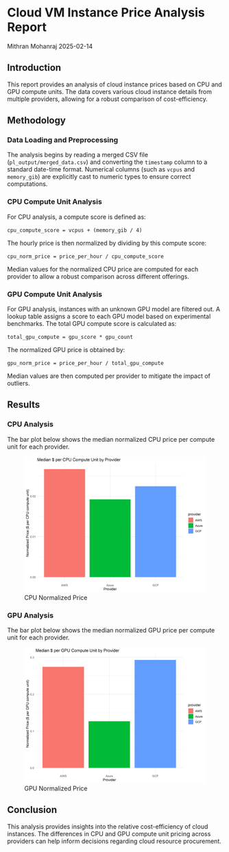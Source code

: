 Cloud VM Instance Price Analysis Report
================
Mithran Mohanraj
2025-02-14

## Introduction

This report provides an analysis of cloud instance prices based on CPU
and GPU compute units. The data covers various cloud instance details
from multiple providers, allowing for a robust comparison of
cost-efficiency.

## Methodology

### Data Loading and Preprocessing

The analysis begins by reading a merged CSV file
(`pl_output/merged_data.csv`) and converting the `timestamp` column to a
standard date-time format. Numerical columns (such as `vcpus` and
`memory_gib`) are explicitly cast to numeric types to ensure correct
computations.

### CPU Compute Unit Analysis

For CPU analysis, a compute score is defined as:

    cpu_compute_score = vcpus + (memory_gib / 4)

The hourly price is then normalized by dividing by this compute score:

    cpu_norm_price = price_per_hour / cpu_compute_score

Median values for the normalized CPU price are computed for each
provider to allow a robust comparison across different offerings.

### GPU Compute Unit Analysis

For GPU analysis, instances with an unknown GPU model are filtered out.
A lookup table assigns a score to each GPU model based on experimental
benchmarks. The total GPU compute score is calculated as:

    total_gpu_compute = gpu_score * gpu_count

The normalized GPU price is obtained by:

    gpu_norm_price = price_per_hour / total_gpu_compute

Median values are then computed per provider to mitigate the impact of
outliers.

## Results

### CPU Analysis

The bar plot below shows the median normalized CPU price per compute
unit for each provider.

<figure>
<img src="r_output/cpu_norm_price_by_provider.png"
alt="CPU Normalized Price" />
<figcaption aria-hidden="true">CPU Normalized Price</figcaption>
</figure>

### GPU Analysis

The bar plot below shows the median normalized GPU price per compute
unit for each provider.

<figure>
<img src="r_output/gpu_norm_price_by_provider.png"
alt="GPU Normalized Price" />
<figcaption aria-hidden="true">GPU Normalized Price</figcaption>
</figure>

## Conclusion

This analysis provides insights into the relative cost-efficiency of
cloud instances. The differences in CPU and GPU compute unit pricing
across providers can help inform decisions regarding cloud resource
procurement.
